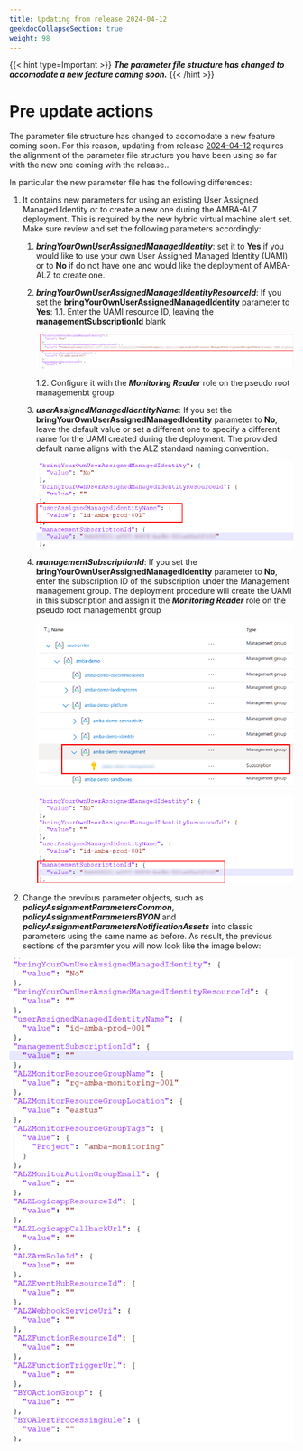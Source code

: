 ```yaml
---
title: Updating from release 2024-04-12
geekdocCollapseSection: true
weight: 98
---
```

{{< hint type=Important >}}
***The parameter file structure has changed to accomodate a new feature coming soon.***
{{< /hint >}}

# Pre update actions

The parameter file structure has changed to accomodate a new feature coming soon. For this reason, updating from release [2024-04-12](../../Whats-New#2024-04-12) requires the alignment of the parameter file structure you have been using so far with the new one coming with the release..

In particular the new parameter file has the following differences:

1. It contains new parameters for using an existing User Assigned Managed Identity or to create a new one during the AMBA-ALZ deployment. This is required by the new hybrid virtual machine alert set. Make sure review and set the following parameters accordingly:

   1. ***bringYourOwnUserAssignedManagedIdentity***: set it to **Yes** if you would like to use your own User Assigned Managed Identity (UAMI) or to **No** if do not have one and would like the deployment of AMBA-ALZ to create one.

   2. ***bringYourOwnUserAssignedManagedIdentityResourceId***: If you set the **bringYourOwnUserAssignedManagedIdentity** parameter to **Yes**:
      1.1. Enter the UAMI resource ID, leaving the **managementSubscriptionId** blank

        ![UAMI resource ID](../media/alz-BYO-UAMI.png)

      1.2. Configure it with the ***Monitoring Reader*** role on the pseudo root managemenbt group.

   3. ***userAssignedManagedIdentityName***: If you set the **bringYourOwnUserAssignedManagedIdentity** parameter to **No**, leave the default value or set a different one to specify a different name for the UAMI created during the deployment. The provided default name aligns with the ALZ standard naming convention.

      ![UAMI default name](../media/alz-UAMI-Default-Name.png)

   4. ***managementSubscriptionId***: If you set the **bringYourOwnUserAssignedManagedIdentity** parameter to **No**, enter the subscription ID of the subscription under the Management management group. The deployment procedure will create the UAMI in this subscription and assign it the ***Monitoring Reader*** role on the pseudo root managemenbt group

      ![Management subscription ID](../media/alz-ManagementSubscription.png)

      ![](../media/alz-UAMI-Management-SubscriptionID.png)

2. Change the previous parameter objects, such as ***policyAssignmentParametersCommon***, ***policyAssignmentParametersBYON*** and ***policyAssignmentParametersNotificationAssets*** into classic parameters using the same name as before. As result, the previous sections of the paramter you will now look like the image below:

  ![new parameter file sample](../media/alz-New-ParamterFile-Structure.png)
